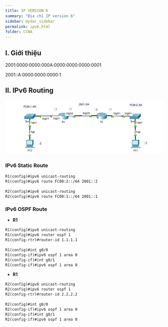 ```yaml
---
title: IP VERSION 6
summary: "Địa chỉ IP version 6"
sidebar: mydoc_sidebar
permalink: ipv6.html
folder: CCNA
---
```


## I. Giới thiệu

2001:0000:0000:000A:0000:0000:0000:0001

2001::A:0000:0000:0000:1

## II. IPv6 Routing

![image](./img/ipv6-routing.png)

### IPv6 Static Route

```
R1(config)#ipv6 unicast-routing 
R1(config)#ipv6 route FC00:2::/64 2001::2

R2(config)#ipv6 unicast-routing 
R2(config)#ipv6 route FC00:1::/64 2001::1
```

### IPv6 OSPF Route

* __R1__

```
R1(config)#ipv6 unicast-routing 
R1(config)#ipv6 router ospf 1
R1(config-rtr)#router-id 1.1.1.1

R1(config)#int g0/0
R1(config-if)#ipv6 ospf 1 area 0
R1(config-if)#int g0/1
R1(config-if)#ipv6 ospf 1 area 0
```

* __R1__

```
R2(config)#ipv6 unicast-routing 
R2(config)#ipv6 router ospf 1
R2(config-rtr)#router-id 2.2.2.2

R2(config)#int g0/0
R2(config-if)#ipv6 ospf 1 area 0
R2(config-if)#int g0/1
R2(config-if)#ipv6 ospf 1 area 0
```
